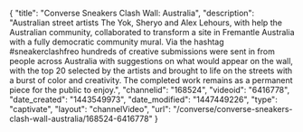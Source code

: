 {
    "title": "Converse Sneakers Clash Wall: Australia",
    "description": "Australian street artists The Yok, Sheryo and Alex Lehours, with help the Australian community, collaborated to transform a site in Fremantle Australia with a fully democratic community mural. Via the hashtag #sneakerclashfreo hundreds of creative submissions were sent in from people across Australia with suggestions on what would appear on the wall, with the top 20 selected by the artists and brought to life on the streets with a burst of color and creativity. The completed work remains as a permanent piece for the public to enjoy.",
    "channelid": "168524",
    "videoid": "6416778",
    "date_created": "1443549973",
    "date_modified": "1447449226",
    "type": "captivate",
    "layout": "channelVideo",
    "url": "\/converse\/converse-sneakers-clash-wall-australia\/168524-6416778"
}